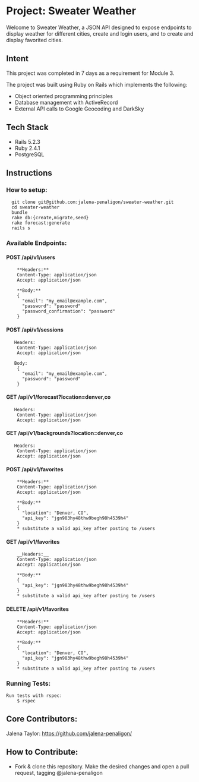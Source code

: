 # Project: Sweater Weather

Welcome to Sweater Weather, a JSON API designed to expose endpoints to display weather for different cities, create and login users, and to create and display favorited cities.

## Intent

This project was completed in 7 days as a requirement for Module 3.

The project was built using Ruby on Rails which implements the following:

* Object oriented programming principles
* Database management with ActiveRecord
* External API calls to Google Geocoding and DarkSky

## Tech Stack

* Rails 5.2.3
* Ruby 2.4.1
* PostgreSQL

## Instructions
  ### How to setup:
      git clone git@github.com:jalena-penaligon/sweater-weather.git
      cd sweater-weather
      bundle
      rake db:{create,migrate,seed}
      rake forecast:generate
      rails s

  ### Available Endpoints:
   #### POST /api/v1/users
        **Headers:**
        Content-Type: application/json
        Accept: application/json

        **Body:**
        {
          "email": "my_email@example.com",
          "password": "password"
          "password_confirmation": "password"
        }

   #### POST /api/v1/sessions
       Headers:
        Content-Type: application/json
        Accept: application/json

       Body:
        {
          "email": "my_email@example.com",
          "password": "password"
        }

   #### GET /api/v1/forecast?location=denver,co
       Headers:
        Content-Type: application/json
        Accept: application/json
       
        
   #### GET /api/v1/backgrounds?location=denver,co
       Headers:
        Content-Type: application/json
        Accept: application/json


   #### POST /api/v1/favorites
        **Headers:**
        Content-Type: application/json
        Accept: application/json

        **Body:**
        {
          "location": "Denver, CO",
          "api_key": "jgn983hy48thw9begh98h4539h4"
        }
        * substitute a valid api_key after posting to /users

   #### GET /api/v1/favorites
        __Headers:__
        Content-Type: application/json
        Accept: application/json

        **Body:**
        {
          "api_key": "jgn983hy48thw9begh98h4539h4"
        }
        * substitute a valid api_key after posting to /users

   #### DELETE /api/v1/favorites
        **Headers:**
        Content-Type: application/json
        Accept: application/json

        **Body:**
        {
          "location": "Denver, CO",
          "api_key": "jgn983hy48thw9begh98h4539h4"
        }
        * substitute a valid api_key after posting to /users

  ### Running Tests:
    Run tests with rspec:
        $ rspec

  ## Core Contributors:
  Jalena Taylor: https://github.com/jalena-penaligon/

  ## How to Contribute:
  - Fork & clone this repository. Make the desired changes and open a pull request, tagging @jalena-penaligon
